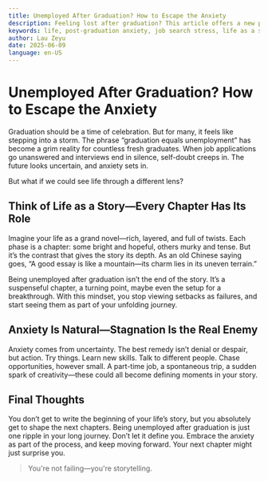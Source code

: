```yaml
---
title: Unemployed After Graduation? How to Escape the Anxiety
description: Feeling lost after graduation? This article offers a new perspective—treat your life like a storybook full of ups and downs. You're not failing; you're storytelling.
keywords: life, post-graduation anxiety, job search stress, life as a story, personal growth, mindset shift, graduate struggles
author: Lau Zeyu
date: 2025-06-09
language: en-US
---
```


# Unemployed After Graduation? How to Escape the Anxiety

Graduation should be a time of celebration. But for many, it feels like stepping into a storm. The phrase “graduation equals unemployment” has become a grim reality for countless fresh graduates. When job applications go unanswered and interviews end in silence, self-doubt creeps in. The future looks uncertain, and anxiety sets in.

But what if we could see life through a different lens?

## Think of Life as a Story—Every Chapter Has Its Role

Imagine your life as a grand novel—rich, layered, and full of twists. Each phase is a chapter: some bright and hopeful, others murky and tense. But it’s the contrast that gives the story its depth. As an old Chinese saying goes, “A good essay is like a mountain—its charm lies in its uneven terrain.”

Being unemployed after graduation isn’t the end of the story. It’s a suspenseful chapter, a turning point, maybe even the setup for a breakthrough. With this mindset, you stop viewing setbacks as failures, and start seeing them as part of your unfolding journey.

## Anxiety Is Natural—Stagnation Is the Real Enemy

Anxiety comes from uncertainty. The best remedy isn’t denial or despair, but action. Try things. Learn new skills. Talk to different people. Chase opportunities, however small. A part-time job, a spontaneous trip, a sudden spark of creativity—these could all become defining moments in your story.

## Final Thoughts

You don’t get to write the beginning of your life’s story, but you absolutely get to shape the next chapters. Being unemployed after graduation is just one ripple in your long journey. Don’t let it define you. Embrace the anxiety as part of the process, and keep moving forward. Your next chapter might just surprise you.

> You're not failing—you're storytelling.